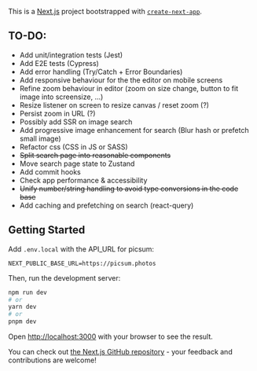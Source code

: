 This is a [Next.js](https://nextjs.org/) project bootstrapped with [`create-next-app`](https://github.com/vercel/next.js/tree/canary/packages/create-next-app).

## TO-DO:

- Add unit/integration tests (Jest)
- Add E2E tests (Cypress)
- Add error handling (Try/Catch + Error Boundaries)
- Add responsive behaviour for the the editor on mobile screens
- Refine zoom behaviour in editor (zoom on size change, button to fit image into screensize, ...)
- Resize listener on screen to resize canvas / reset zoom (?)
- Persist zoom in URL (?)
- Possibly add SSR on image search
- Add progressive image enhancement for search (Blur hash or prefetch small image)
- Refactor css (CSS in JS or SASS)
- ~~Split search page into reasonable components~~
- Move search page state to Zustand
- Add commit hooks
- Check app performance & accessibility
- ~~Unify number/string handling to avoid type conversions in the code base~~
- Add caching and prefetching on search (react-query)

## Getting Started

Add `.env.local` with the API_URL for picsum:

```
NEXT_PUBLIC_BASE_URL=https://picsum.photos
```

Then, run the development server:

```bash
npm run dev
# or
yarn dev
# or
pnpm dev
```

Open [http://localhost:3000](http://localhost:3000) with your browser to see the result.

You can check out [the Next.js GitHub repository](https://github.com/vercel/next.js/) - your feedback and contributions are welcome!

<!-- ## Deploy on Vercel

The easiest way to deploy your Next.js app is to use the [Vercel Platform](https://vercel.com/new?utm_medium=default-template&filter=next.js&utm_source=create-next-app&utm_campaign=create-next-app-readme) from the creators of Next.js.

Check out our [Next.js deployment documentation](https://nextjs.org/docs/deployment) for more details. -->
